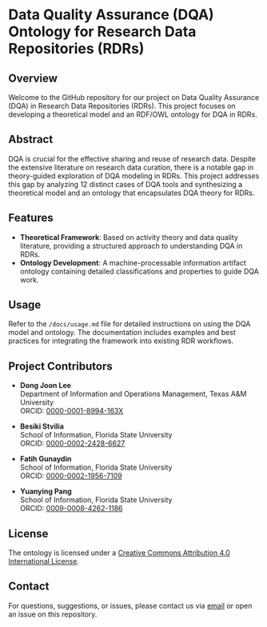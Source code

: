 # Data Quality Assurance (DQA) Ontology for Research Data Repositories (RDRs)

## Overview
Welcome to the GitHub repository for our project on Data Quality Assurance (DQA) in Research Data Repositories (RDRs). This project focuses on developing a theoretical model and an RDF/OWL ontology for DQA in RDRs.

## Abstract
DQA is crucial for the effective sharing and reuse of research data. Despite the extensive literature on research data curation, there is a notable gap in theory-guided exploration of DQA modeling in RDRs. This project addresses this gap by analyzing 12 distinct cases of DQA tools and synthesizing a theoretical model and an ontology that encapsulates DQA theory for RDRs.

## Features
- **Theoretical Framework**: Based on activity theory and data quality literature, providing a structured approach to understanding DQA in RDRs.
- **Ontology Development**: A machine-processable information artifact ontology containing detailed classifications and properties to guide DQA work.

## Usage
Refer to the `/docs/usage.md` file for detailed instructions on using the DQA model and ontology. The documentation includes examples and best practices for integrating the framework into existing RDR workflows.

## Project Contributors

- **Dong Joon Lee**  
  Department of Information and Operations Management, Texas A&M University  
  ORCID: [0000-0001-8994-163X](https://orcid.org/0000-0001-8994-163X)

- **Besiki Stvilia**  
  School of Information, Florida State University  
  ORCID: [0000-0002-2428-6627](https://orcid.org/0000-0002-2428-6627)

- **Fatih Gunaydin**  
  School of Information, Florida State University  
  ORCID: [0000-0002-1956-7109](https://orcid.org/0000-0002-1956-7109)

- **Yuanying Pang**  
  School of Information, Florida State University  
  ORCID: [0009-0008-4262-1186](https://orcid.org/0009-0008-4262-1186)

## License
The ontology is licensed under a [Creative Commons Attribution 4.0 International License](https://creativecommons.org/licenses/by/4.0/).

## Contact
For questions, suggestions, or issues, please contact us via [email](mailto:stvilia@gmail.com) or open an issue on this repository.
